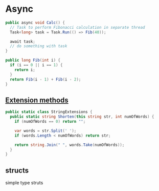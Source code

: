 # Async

```c#
public async void Calc() {
  // Task to perform Fibonacci calculation in separate thread
  Task<long> task = Task.Run(() => Fib(40));

  await task;
  // do something with task
}

public long Fib(int i) {
  if (i == 0 || i == 1) {
    return i;
  }
  return Fib(i - 1) + Fib(i - 2);
}
```

## [Extension methods](https://docs.microsoft.com/en-us/dotnet/csharp/programming-guide/classes-and-structs/extension-methods)

```c#
public static class StringExtensions {
  public static string Shorten(this string str, int numOfWords) {
    if (numOfWords == 0) return "";

    var words = str.Split(' ');
    if (words.Length < numOfWords) return str;

    return string.Join(" ", words.Take(numOfWords));
  }
}
```

## structs

simple type struts
